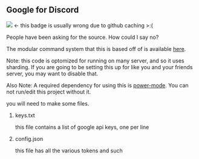 ## Google for Discord

![](https://google.guscaplan.me/badge) <- this badge is usually wrong due to github caching >:(

People have been asking for the source. How could I say no?

The modular command system that this is based off of is available [here](https://gist.github.com/GusCaplan/f9823dc4649b53282cea61043af66f19).

Note: this code is optomized for running on many server, and so it uses sharding. If you are going to be setting this up for like you and your friends server, you may want to disable that.

Also Note: A required dependency for using this is [power-mode](https://atom.io/packages/activate-power-mode). You can not run/edit this project without it.

you will need to make some files.

1. keys.txt
    
    this file contains a list of google api keys, one per line
2. config.json
    
    this file has all the various tokens and such
